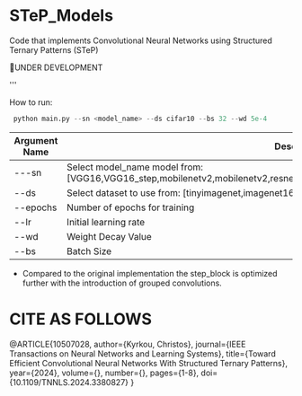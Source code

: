 # STeP_Models
Code that implements Convolutional Neural Networks using Structured Ternary Patterns (STeP)

👷UNDER DEVELOPMENT

'''

How to run:
```python
 python main.py --sn <model_name> --ds cifar10 --bs 32 --wd 5e-4
```

| Argument Name | Description |
| ------------- | ------------- |
| ---sn | Select model_name model from: [VGG16,VGG16_step,mobilenetv2,mobilenetv2,resnet50,resnet50,efficientnetb0,efficientnetb0_step,stepnet] |
| --ds | Select dataset to use from: [tinyimagenet,imagenet16,cifar100,cifar10] |
| --epochs | Number of epochs for training |
| --lr | Initial learning rate |
| --wd | Weight Decay Value |
| --bs | Batch Size |

* Compared to the original implementation the step_block is optimized further with the introduction of grouped convolutions.

# CITE AS FOLLOWS

@ARTICLE{10507028,
        author={Kyrkou, Christos},
        journal={IEEE Transactions on Neural Networks and Learning Systems}, 
        title={Toward Efficient Convolutional Neural Networks With Structured Ternary Patterns}, 
        year={2024},
        volume={},
        number={},
        pages={1-8},
        doi={10.1109/TNNLS.2024.3380827}
  }
